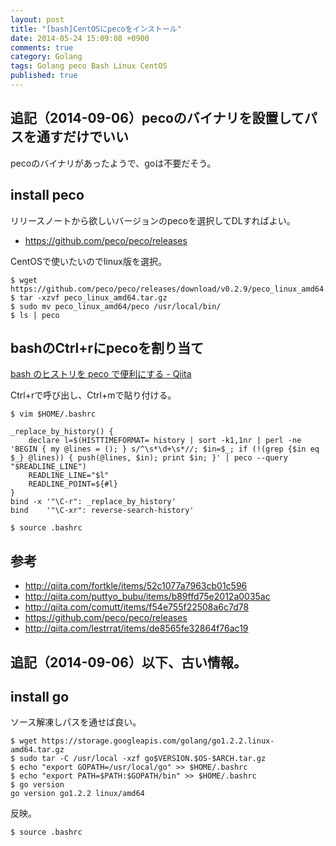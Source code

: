 ```yaml
---
layout: post
title: "[bash]CentOSにpecoをインストール"
date: 2014-05-24 15:09:08 +0900
comments: true
category: Golang
tags: Golang peco Bash Linux CentOS
published: true
---
```


## 追記（2014-09-06）pecoのバイナリを設置してパスを通すだけでいい
pecoのバイナリがあったようで、goは不要だそう。

## install peco

リリースノートから欲しいバージョンのpecoを選択してDLすればよい。

+ <https://github.com/peco/peco/releases>

CentOSで使いたいのでlinux版を選択。

```
$ wget https://github.com/peco/peco/releases/download/v0.2.9/peco_linux_amd64.tar.gz
$ tar -xzvf peco_linux_amd64.tar.gz
$ sudo mv peco_linux_amd64/peco /usr/local/bin/
$ ls | peco
```

## bashのCtrl+rにpecoを割り当て
[bash のヒストリを peco で便利にする - Qiita](http://qiita.com/comutt/items/f54e755f22508a6c7d78)

Ctrl+rで呼び出し、Ctrl+mで貼り付ける。

```
$ vim $HOME/.bashrc

_replace_by_history() {
    declare l=$(HISTTIMEFORMAT= history | sort -k1,1nr | perl -ne 'BEGIN { my @lines = (); } s/^\s*\d+\s*//; $in=$_; if (!(grep {$in eq $_} @lines)) { push(@lines, $in); print $in; }' | peco --query "$READLINE_LINE")
    READLINE_LINE="$l"
    READLINE_POINT=${#l}
}
bind -x '"\C-r": _replace_by_history'
bind    '"\C-xr": reverse-search-history'
```

```
$ source .bashrc
```

## 参考
+ <http://qiita.com/fortkle/items/52c1077a7963cb01c596>
+ <http://qiita.com/puttyo_bubu/items/b89ffd75e2012a0035ac>
+ <http://qiita.com/comutt/items/f54e755f22508a6c7d78>
+ <https://github.com/peco/peco/releases>
+ <http://qiita.com/lestrrat/items/de8565fe32864f76ac19>





## 追記（2014-09-06）以下、古い情報。

## install go
ソース解凍しパスを通せば良い。

```
$ wget https://storage.googleapis.com/golang/go1.2.2.linux-amd64.tar.gz
$ sudo tar -C /usr/local -xzf go$VERSION.$OS-$ARCH.tar.gz
$ echo "export GOPATH=/usr/local/go" >> $HOME/.bashrc
$ echo "export PATH=$PATH:$GOPATH/bin" >> $HOME/.bashrc
$ go version                                                                                                         
go version go1.2.2 linux/amd64
```

反映。

```
$ source .bashrc
```

